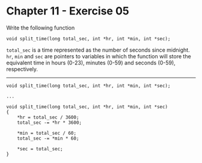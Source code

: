 # Chapter 11 - Exercise 05

Write the following function

```
void split_time(long total_sec, int *hr, int *min, int *sec);
```

`total_sec` is a time represented as the number of seconds since midnight. `hr`, `min` and `sec` are pointers to variables in which the function will store the equivalent time in hours (0-23), minutes (0-59) and seconds (0-59), respectively.

---

```
void split_time(long total_sec, int *hr, int *min, int *sec);

...

void split_time(long total_sec, int *hr, int *min, int *sec)
{
    *hr = total_sec / 3600;
    total_sec -= *hr * 3600;

    *min = total_sec / 60;
    total_sec -= *min * 60;

    *sec = total_sec;
}
```
